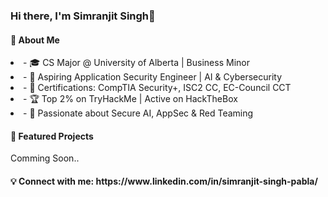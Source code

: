 <H3>Hi there, I'm Simranjit Singh👋</H3>

<H4>🔹 About Me</H4>
<li>- 🎓 CS Major @ University of Alberta | Business Minor</li>
<li>- 🔐 Aspiring Application Security Engineer | AI & Cybersecurity</li>
<li>- 📜 Certifications: CompTIA Security+, ISC2 CC, EC-Council CCT</li>
<li>- 🏆 Top 2% on TryHackMe | Active on HackTheBox</li>
<li>- 🚀 Passionate about Secure AI, AppSec & Red Teaming</li>


<H4> 📌 Featured Projects</H4>
Comming Soon.. 

<H4>
💡 Connect with me: https://www.linkedin.com/in/simranjit-singh-pabla/
</H4>
